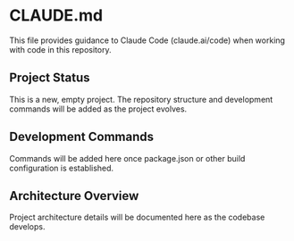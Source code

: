 # CLAUDE.md

This file provides guidance to Claude Code (claude.ai/code) when working with code in this repository.

## Project Status

This is a new, empty project. The repository structure and development commands will be added as the project evolves.

## Development Commands

Commands will be added here once package.json or other build configuration is established.

## Architecture Overview

Project architecture details will be documented here as the codebase develops.